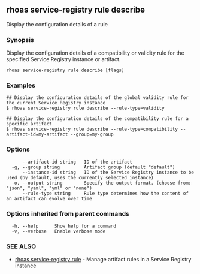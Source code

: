 ## rhoas service-registry rule describe

Display the configuration details of a rule

### Synopsis

Display the configuration details of a compatibility or validity rule for the specified Service Registry instance or artifact.

```
rhoas service-registry rule describe [flags]
```

### Examples

```
## Display the configuration details of the global validity rule for the current Service Registry instance
$ rhoas service-registry rule describe --rule-type=validity

## Display the configuration details of the compatibility rule for a specific artifact
$ rhoas service-registry rule describe --rule-type=compatibility --artifact-id=my-artifact --group=my-group

```

### Options

```
      --artifact-id string   ID of the artifact
  -g, --group string         Artifact group (default "default")
      --instance-id string   ID of the Service Registry instance to be used (by default, uses the currently selected instance)
  -o, --output string        Specify the output format. (choose from: "json", "yaml", "yml" or "none")
      --rule-type string     Rule type determines how the content of an artifact can evolve over time
```

### Options inherited from parent commands

```
  -h, --help      Show help for a command
  -v, --verbose   Enable verbose mode
```

### SEE ALSO

* [rhoas service-registry rule](rhoas_service-registry_rule.md)	 - Manage artifact rules in a Service Registry instance


